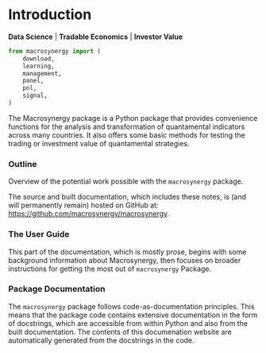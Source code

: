 # Introduction

**Data Science** | **Tradable Economics** | **Investor Value**

```python
from macrosynergy import (
    download,
    learning,
    management,
    panel,
    pnl,
    signal,
)
```

The Macrosynergy package is a Python package that provides convenience functions for the
analysis and transformation of quantamental indicators across many countries. It also
offers some basic methods for testing the trading or investment value of quantamental
strategies.

### Outline

Overview of the potential work possible with the `macrosynergy` package.

The source and built documentation, which includes these notes, is (and
will permanently remain) hosted on GitHub at:
<https://github.com/macrosynergy/macrosynergy>.

### The User Guide

This part of the documentation, which is mostly prose, begins with some
background information about Macrosynergy, then focuses on broader
instructions for getting the most out of `macrosynergy` Package.

### Package Documentation

The `macrosynergy` package follows code-as-documentation principles. This
means that the package code contains extensive documentation in the form
of docstrings, which are accessible from within Python and also from the
built documentation. The contents of this documenation website are
automatically generated from the docstrings in the code.
